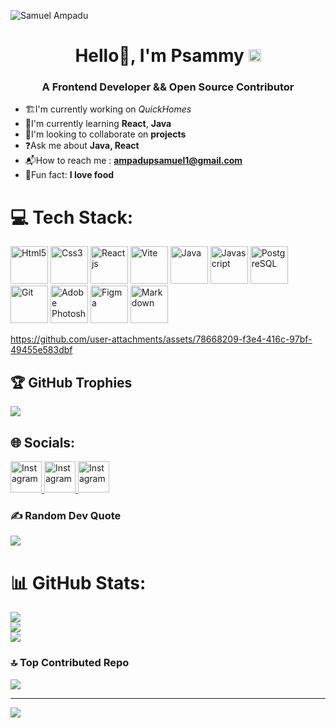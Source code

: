 <p align="center">

 ![Samuel Ampadu](https://github.com/user-attachments/assets/59f6b224-b084-4b4c-8a5d-e2ca11cd0bb5)

</p>
<h1 align="center" >
 Hello👋, I'm Psammy <a href="https://github.com/user-attachments/assets/42d8e26b-47b4-458c-8038-b3b9e68df68e">
    <img src="https://github.com/user-attachments/assets/42d8e26b-47b4-458c-8038-b3b9e68df68e" alt="verified" width="20">
</a>
</h1>

<h3 align="center">A Frontend Developer && Open Source Contributor</h3>

<!--<div align="center">
  <img src="https://profile-counter.glitch.me/psamm-y/count.svg" alt="Visitor Count"/>
</div>-->

- 🏗️I'm currently working on *QuickHomes* <br>
- 📖I'm currently learning **React**, **Java** <br>
- 🤝I'm looking to collaborate on **projects**
- ❓Ask me about **Java, React**
- 📬How to reach me : **ampadupsamuel1@gmail.com**
- 🥘Fun fact: **I love food** 


# 💻 Tech Stack:
<img src="https://github.com/user-attachments/assets/e41fe0fb-c90c-438c-9bcd-63c44dd079fb" alt="Html5" width="60" height="60" padding="10">
<img src="https://github.com/user-attachments/assets/17a5033a-67aa-4a1c-a5b8-9e7aad88a004" alt="Css3" width="60" height="60">
<img src="https://github.com/user-attachments/assets/539afd03-38b5-490a-bd1c-d2ecfea7d85d" alt="Reactjs" width="60" height="60">
<img src="https://github.com/user-attachments/assets/e32c8058-1a7f-42be-b004-84c28c997db7" alt="Vite" width="60" height="60">
<img src="https://github.com/user-attachments/assets/29e2f545-a009-4e7d-95d0-74e5cd702695" alt="Java" width="60" height="60">
<img src="https://github.com/user-attachments/assets/20522a0e-b342-4157-8cab-09cb891805fc" alt="Javascript" width="60" height="60">
<img src="https://github.com/user-attachments/assets/96238a01-9145-42b4-b234-49dec8215847" alt="PostgreSQL" width="60" height="60">
<img src="https://github.com/user-attachments/assets/78668209-f3e4-416c-97bf-49455e583dbf" alt="Git" width="60" height="60">
<img src="https://github.com/user-attachments/assets/ad86dcc5-9cf7-453e-aa69-9827bc2500d5" alt="Adobe Photoshop" width="60" height="60">
<img src="https://github.com/user-attachments/assets/b9d51015-c56e-447f-8d70-2af8a0ab895b" alt="Figma" width="60" height="60">
<img src="https://github.com/user-attachments/assets/ff821656-3de7-4d68-8ce8-ae611196d543" alt="Markdown" width="60" height="60">

https://github.com/user-attachments/assets/78668209-f3e4-416c-97bf-49455e583dbf

## 🏆 GitHub Trophies
![](https://github-profile-trophy.vercel.app/?username=Psamm-y&theme=radical&no-frame=true&no-bg=false&margin-w=4)

## 🌐 Socials:
 <a href="https://www.instagram.com/psammmmmmy._/" target="_blank" text-decoration="none">
    <img src="https://github.com/user-attachments/assets/09c4b66d-bd88-4723-b78c-6c5ae463f237" alt="Instagram" width="50">
</a>
 <a href="https://www.linkedin.com/in/ampadu-samuel-810a13297/" target="_blank" text-decoration="none">
    <img src="https://github.com/user-attachments/assets/91bbb843-7ae6-42f1-9d38-2cb15b056796" alt="Instagram" width="50">
</a>

 <a href="https://stackoverflow.com/users/25106666/ampadu-psamuel" target="_blank" text-decoration="none">
    <img src="https://github.com/user-attachments/assets/52537bb4-4143-4617-ab5b-d1b63ad4084e" alt="Instagram" width="50">
</a>



### ✍️ Random Dev Quote
![](https://quotes-github-readme.vercel.app/api?type=horizontal&theme=tokyonight)

# 📊 GitHub Stats:
![](https://github-readme-stats.vercel.app/api?username=Psamm-y&theme=blue&hide_border=false&include_all_commits=false&count_private=false)<br/>
![](https://github-readme-streak-stats.herokuapp.com/?user=Psamm-y&theme=blue&hide_border=false)<br/>
![](https://github-readme-stats.vercel.app/api/top-langs/?username=Psamm-y&theme=blue&hide_border=false&include_all_commits=false&count_private=false&layout=compact)


### 🔝 Top Contributed Repo
![](https://github-contributor-stats.vercel.app/api?username=Psamm-y&limit=5&theme=blue&combine_all_yearly_contributions=true)

---
[![](https://visitcount.itsvg.in/api?id=Psamm-y&icon=8&color=1)](https://visitcount.itsvg.in)

<!-- Proudly created with GPRM ( https://gprm.itsvg.in ) -->
